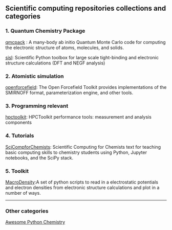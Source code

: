 ## Scientific computing repositories collections and categories 

### 1. Quantum Chemistry Package

[qmcpack](https://github.com/QMCPACK/qmcpack ) : A many-body ab initio Quantum Monte Carlo code for computing the electronic structure of atoms, molecules, and solids.

[sisl](https://github.com/zerothi/sisl): Scientific Python toolbox for large scale tight-binding and electronic structure calculations (DFT and NEGF analysis)



### 2. Atomistic simulation

[openforcefield](https://github.com/openforcefield/openforcefield): The Open Forcefield Toolkit provides implementations of the SMIRNOFF format, parameterization engine, and other tools. 

### 3. Programming relevant

[hpctoolkit](https://github.com/HPCToolkit/hpctoolkit ): HPCToolkit performance tools: measurement and analysis components

### 4. Tutorials 

[SciCompforChemists](https://github.com/weisscharlesj/SciCompforChemists): Scientific Computing for Chemists text for teaching basic computing skills to chemistry students using Python, Jupyter notebooks, and the SciPy stack.

### 5. Toolkit

[MacroDensity](https://github.com/WMD-group/MacroDensity):A set of python scripts to read in a electrostatic potentials and electron densities from electronic structure calculations and plot in a number of ways.



----

### Other categories 

[Awesome Python Chemistry](https://github.com/lmmentel/awesome-python-chemistry )

